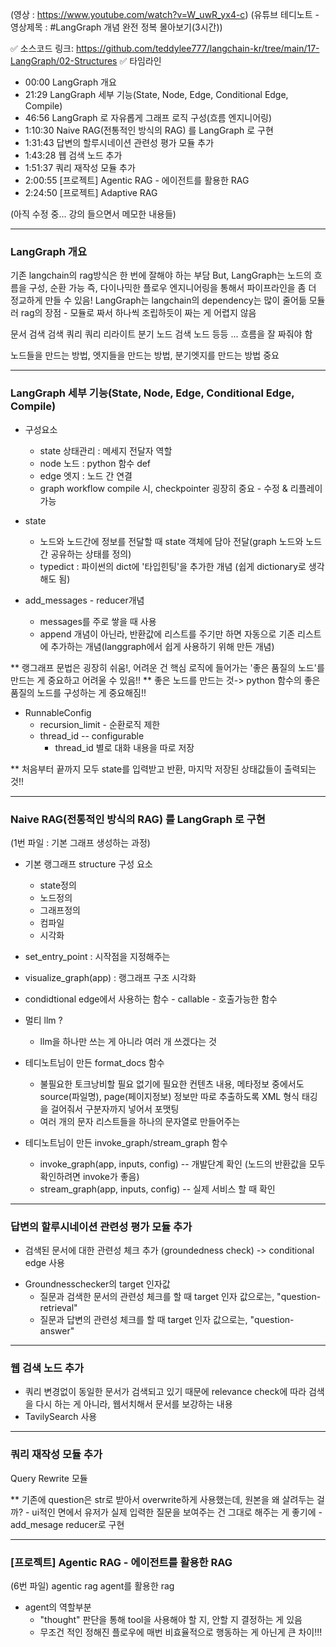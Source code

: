 
(영상 : https://www.youtube.com/watch?v=W_uwR_yx4-c) 
(유튜브 테디노트 - 영상제목 : #LangGraph 개념 완전 정복 몰아보기(3시간))

✅ 소스코드 링크: 
https://github.com/teddylee777/langchain-kr/tree/main/17-LangGraph/02-Structures
✅ 타임라인
  - 00:00 LangGraph 개요
  - 21:29 LangGraph 세부 기능(State, Node, Edge, Conditional Edge, Compile)
  - 46:56 LangGraph 로 자유롭게 그래프 로직 구성(흐름 엔지니어링)
  - 1:10:30 Naive RAG(전통적인 방식의 RAG) 를 LangGraph 로 구현
  - 1:31:43 답변의 할루시네이션 관련성 평가 모듈 추가
  - 1:43:28 웹 검색 노드 추가
  - 1:51:37 쿼리 재작성 모듈 추가
  - 2:00:55  [프로젝트] Agentic RAG - 에이전트를 활용한 RAG
  - 2:24:50  [프로젝트] Adaptive RAG


(아직 수정 중... 강의 들으면서 메모한 내용들) 

---

### LangGraph 개요

기존 langchain의 rag방식은 한 번에 잘해야 하는 부담
But, LangGraph는 노드의 흐름을 구성, 순환 가능 
즉, 다이나믹한 플로우 엔지니어링을 통해서 파이프라인을 좀 더 정교하게 만들 수 있음! 
LangGraph는 langchain의 dependency는 많이 줄어듦
모듈러 rag의 장점 - 모듈로 짜서 하나씩 조립하듯이 짜는 게 어렵지 않음

문서 검색 
검색 쿼리
쿼리 리라이트
분기 노드
검색 노드
등등 ... 흐름을 잘 짜줘야 함

노드들을 만드는 방법, 엣지들을 만드는 방법, 분기엣지를 만드는 방법 중요 

--- 

### LangGraph 세부 기능(State, Node, Edge, Conditional Edge, Compile)

* 구성요소 
  - state 상태관리 : 메세지 전달자 역할
  - node 노드 : python 함수 def
  - edge 엣지 : 노드 간 연결
  - graph workflow compile 시, checkpointer 굉장히 중요 - 수정 & 리플레이 가능

* state
  - 노드와 노드간에 정보를 전달할 때 state 객체에 담아 전달(graph 노드와 노드 간 공유하는 상태를 정의)
  - typedict : 파이썬의 dict에 '타입힌팅'을 추가한 개념 (쉽게 dictionary로 생각해도 됨)

* add_messages - reducer개념
  - messages를 주로 쌓을 때 사용
  - append 개념이 아닌라, 반환값에 리스트를 주기만 하면 자동으로 기존 리스트에 추가하는 개념(langgraph에서 쉽게 사용하기 위해 만든 개념)

** 랭그래프 문법은 굉장히 쉬움!, 어려운 건 핵심 로직에 들어가는 '좋은 품질의 노드'를 만드는 게 중요하고 어려울 수 있음!!
** 좋은 노드를 만드는 것-> python 함수의 좋은 품질의 노드를 구성하는 게 중요해짐!!

* RunnableConfig
  - recursion_limit - 순환로직 제한
  - thread_id -- configurable
	-  thread_id 별로 대화 내용을 따로 저장

** 처음부터 끝까지 모두 state를 입력받고 반환, 마지막 저장된 상태값들이 출력되는 것!!

---

### Naive RAG(전통적인 방식의 RAG) 를 LangGraph 로 구현

(1번 파일 : 기본 그래프 생성하는 과정)

* 기본 랭그래프 structure 구성 요소 
  - state정의
  - 노드정의
  - 그래프정의
  - 컴파일
  - 시각화

* set_entry_point : 시작점을 지정해주는 
* visualize_graph(app) : 랭그래프 구조 시각화 
* condidtional edge에서 사용하는 함수 - callable  - 호출가능한 함수

* 멀티 llm ?
	- llm을 하나만 쓰는 게 아니라 여러 개 쓰겠다는 것
  

* 테디노트님이 만든 format_docs 함수
  - 불필요한 토크낭비할 필요 없기에 필요한 컨텐츠 내용, 메타정보 중에서도 source(파일명), page(페이지정보) 정보만 따로 추출하도록 XML 형식 태깅을 걸어줘서 구분자까지 넣어서 포맷팅
  - 여러 개의 문자 리스트들을 하나의 문자열로 만들어주는


* 테디노트님이 만든 invoke_graph/stream_graph 함수
  - invoke_graph(app, inputs, config) -- 개발단계 확인 (노드의 반환값을 모두 확인하려면 invoke가 좋음)
  - stream_graph(app, inputs, config) -- 실제 서비스 할 때 확인


---

### 답변의 할루시네이션 관련성 평가 모듈 추가

- 검색된 문서에 대한 관련성 체크 추가 (groundedness check)
	-> conditional edge 사용 

* Groundnesschecker의 target 인자값
  - 질문과 검색한 문서의 관련성 체크를 할 때 target 인자 값으로는, "question-retrieval"
  - 질문과 답변의 관련성 체크를 할 때 target 인자 값으로는, "question-answer"


---

### 웹 검색 노드 추가

- 쿼리 변경없이 동일한 문서가 검색되고 있기 때문에 relevance check에 따라 검색을 다시 하는 게 아니라, 웹서치해서 문서를 보강하는 내용
- TavilySearch 사용 


--- 

### 쿼리 재작성 모듈 추가

Query Rewrite 모듈

** 기존에 question은 str로 받아서 overwrite하게 사용했는데, 원본을 왜 살려두는 걸까?
	- ui적인 면에서 유저가 실제 입력한 질문을 보여주는 건 그대로 해주는 게 좋기에
	- add_mesage reducer로 구현

---

### [프로젝트] Agentic RAG - 에이전트를 활용한 RAG

(6번 파일)
agentic rag
agent를 활용한 rag

* agent의 역할부분
	- "thought" 판단을 통해 tool을 사용해야 할 지, 안할 지 결정하는 게 있음
	- 무조건 적인 정해진 플로우에 매번 비효율적으로 행동하는 게 아닌게 큰 차이!!!
